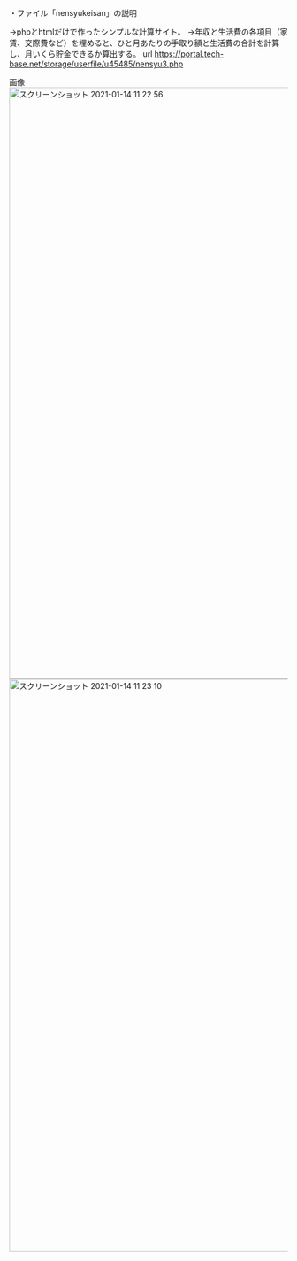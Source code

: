 ・ファイル「nensyukeisan」の説明

→phpとhtmlだけで作ったシンプルな計算サイト。
→年収と生活費の各項目（家賃、交際費など）を埋めると、ひと月あたりの手取り額と生活費の合計を計算し、月いくら貯金できるか算出する。
url
https://portal.tech-base.net/storage/userfile/u45485/nensyu3.php

画像
<img width="1069" alt="スクリーンショット 2021-01-14 11 22 56" src="https://user-images.githubusercontent.com/75765648/104536192-f60ca000-565a-11eb-8390-0a7c537aadf6.png">
<img width="1035" alt="スクリーンショット 2021-01-14 11 23 10" src="https://user-images.githubusercontent.com/75765648/104536188-f4db7300-565a-11eb-9af6-8304dd4078c4.png">
